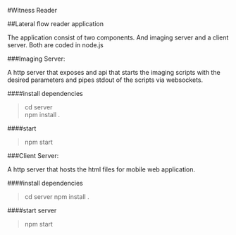 #Witness Reader

##Lateral flow reader application

The application consist of two components. And imaging server and a client server. Both are coded in node.js

###Imaging Server:

A http server that exposes and api that starts the imaging scripts with the desired parameters and pipes stdout of the scripts via websockets.

####install dependencies

>cd server   
>npm install .

####start

>npm start

###Client Server:

A http server that hosts the html files for mobile web application.

####install dependencies
>cd server
>npm install .

####start server

>npm start
